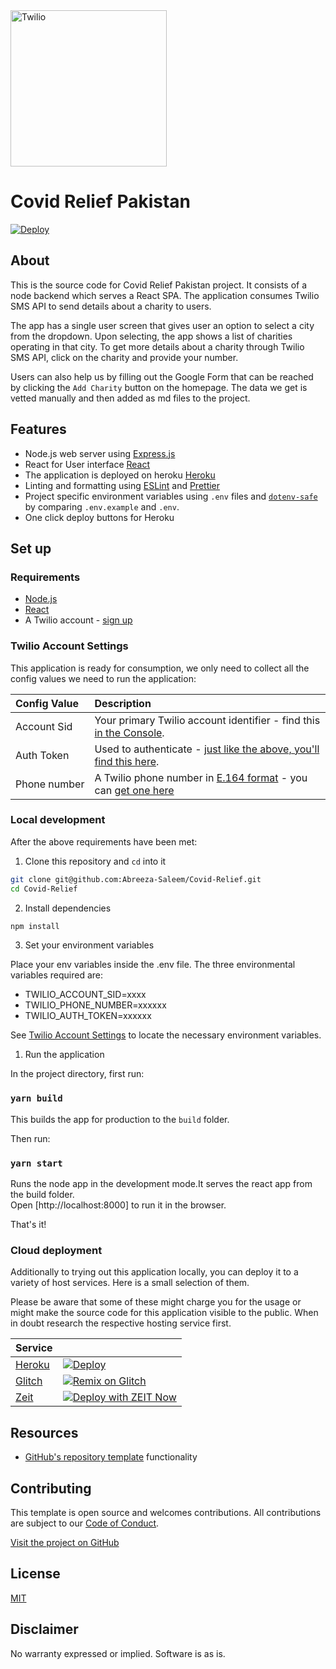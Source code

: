 <a  href="https://www.twilio.com">
<img  src="https://static0.twilio.com/marketing/bundles/marketing/img/logos/wordmark-red.svg"  alt="Twilio"  width="250"  />
</a>
 
# Covid Relief Pakistan

[![Deploy](https://www.herokucdn.com/deploy/button.png)](https://heroku.com/deploy)


## About

This is the source code for Covid Relief Pakistan project. It consists of a node backend which serves a React SPA. The application consumes Twilio SMS API to send details about a charity to users. 

The app has a single user screen that gives user an option to select a city from the dropdown. Upon selecting, the app shows a list of charities operating in that city. To get more details about a charity through Twilio SMS API, click on the charity and provide your number.

Users can also help us by filling out the Google Form that can be reached by clicking the `Add Charity` button on the homepage. The data we get is vetted manually and then added as md files to the project.


## Features

- Node.js web server using [Express.js](https://npm.im/express)
- React for User interface [React](https://reactjs.org/)
- The application is deployed on heroku [Heroku](https://heroku.com)
- Linting and formatting using [ESLint](https://npm.im/eslint) and [Prettier](https://npm.im/prettier)
- Project specific environment variables using `.env` files and [`dotenv-safe`](https://npm.im/dotenv-safe) by comparing `.env.example` and `.env`.
- One click deploy buttons for Heroku


## Set up

### Requirements

- [Node.js](https://nodejs.org/)
- [React](https://reactjs.org/)
- A Twilio account - [sign up](https://www.twilio.com/try-twilio)

### Twilio Account Settings

This application is ready for consumption, we only need to collect
all the config values we need to run the application:

| Config&nbsp;Value | Description                                                                                                                                                  |
| :---------------- | :----------------------------------------------------------------------------------------------------------------------------------------------------------- |
| Account&nbsp;Sid  | Your primary Twilio account identifier - find this [in the Console](https://www.twilio.com/console).                                                         |
| Auth&nbsp;Token   | Used to authenticate - [just like the above, you'll find this here](https://www.twilio.com/console).                                                         |
| Phone&nbsp;number | A Twilio phone number in [E.164 format](https://en.wikipedia.org/wiki/E.164) - you can [get one here](https://www.twilio.com/console/phone-numbers/incoming) |

### Local development

After the above requirements have been met:

1. Clone this repository and `cd` into it

```bash
git clone git@github.com:Abreeza-Saleem/Covid-Relief.git
cd Covid-Relief
```

2. Install dependencies

```bash
npm install
```

3. Set your environment variables

Place your env variables inside the .env file. The three environmental variables required are:
- TWILIO_ACCOUNT_SID=xxxx
- TWILIO_PHONE_NUMBER=xxxxxx
- TWILIO_AUTH_TOKEN=xxxxxx

See [Twilio Account Settings](#twilio-account-settings) to locate the necessary environment variables.

1. Run the application

In the project directory, first run:

### `yarn build`

This builds the app for production to the `build` folder.<br />

Then run: 
### `yarn start`

Runs the node app in the development mode.It serves the react app from the build folder.<br />
Open [http://localhost:8000] to run it in the browser.

That's it!

### Cloud deployment

Additionally to trying out this application locally, you can deploy it to a variety of host services. Here is a small selection of them.

Please be aware that some of these might charge you for the usage or might make the source code for this application visible to the public. When in doubt research the respective hosting service first.

| Service                           |                                                                                                                                                                                                                           |
| :-------------------------------- | :------------------------------------------------------------------------------------------------------------------------------------------------------------------------------------------------------------------------ |
| [Heroku](https://www.heroku.com/) | [![Deploy](https://www.herokucdn.com/deploy/button.svg)](https://heroku.com/deploy)                                                                                                                                       |
| [Glitch](https://glitch.com)      | [![Remix on Glitch](https://cdn.glitch.com/2703baf2-b643-4da7-ab91-7ee2a2d00b5b%2Fremix-button.svg)](https://glitch.com/edit/#!/remix/clone-from-repo?REPO_URL=https://github.com/twilio-labs/sample-template-nodejs.git) |
| [Zeit](https://zeit.co/)          | [![Deploy with ZEIT Now](https://zeit.co/button)](https://zeit.co/new/project?template=https://github.com/twilio-labs/sample-template-nodejs/tree/master)                                                                 |

## Resources

- [GitHub's repository template](https://help.github.com/en/github/creating-cloning-and-archiving-repositories/creating-a-repository-from-a-template) functionality

## Contributing

This template is open source and welcomes contributions. All contributions are subject to our [Code of Conduct](https://github.com/twilio-labs/.github/blob/master/CODE_OF_CONDUCT.md).

[Visit the project on GitHub](https://github.com/AbreezaSaleem/Covid-Relief)

## License

[MIT](http://www.opensource.org/licenses/mit-license.html)

## Disclaimer

No warranty expressed or implied. Software is as is.

[twilio]: https://www.twilio.com
